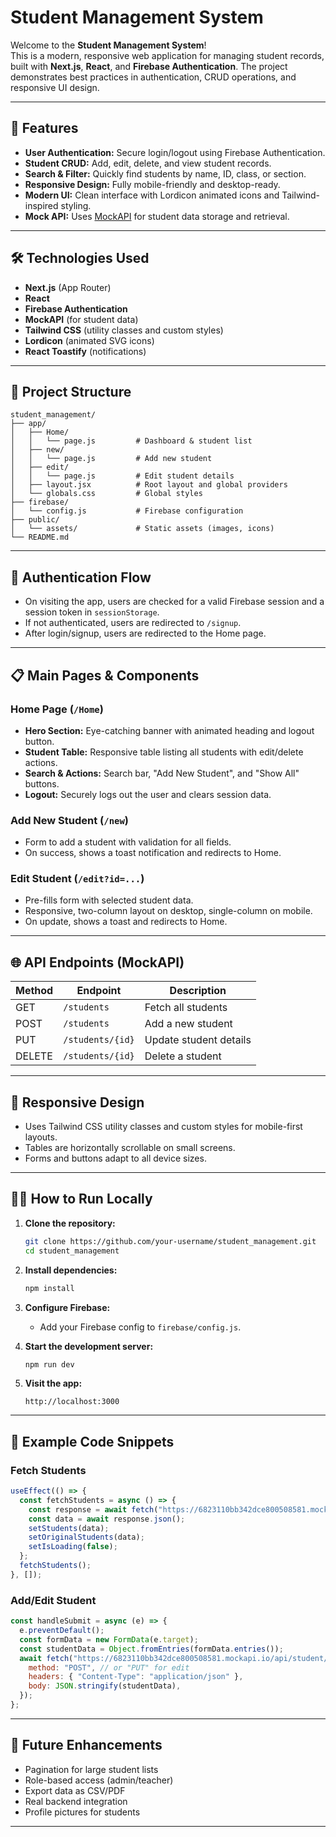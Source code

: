 # Student Management System

Welcome to the **Student Management System**!  
This is a modern, responsive web application for managing student records, built with **Next.js**, **React**, and **Firebase Authentication**. The project demonstrates best practices in authentication, CRUD operations, and responsive UI design.

---

## 🚀 Features

- **User Authentication:** Secure login/logout using Firebase Authentication.
- **Student CRUD:** Add, edit, delete, and view student records.
- **Search & Filter:** Quickly find students by name, ID, class, or section.
- **Responsive Design:** Fully mobile-friendly and desktop-ready.
- **Modern UI:** Clean interface with Lordicon animated icons and Tailwind-inspired styling.
- **Mock API:** Uses [MockAPI](https://mockapi.io/) for student data storage and retrieval.

---

## 🛠️ Technologies Used

- **Next.js** (App Router)
- **React**
- **Firebase Authentication**
- **MockAPI** (for student data)
- **Tailwind CSS** (utility classes and custom styles)
- **Lordicon** (animated SVG icons)
- **React Toastify** (notifications)

---

## 📁 Project Structure

```
student_management/
├── app/
│   ├── Home/
│   │   └── page.js         # Dashboard & student list
│   ├── new/
│   │   └── page.js         # Add new student
│   ├── edit/
│   │   └── page.js         # Edit student details
│   ├── layout.jsx          # Root layout and global providers
│   └── globals.css         # Global styles
├── firebase/
│   └── config.js           # Firebase configuration
├── public/
│   └── assets/             # Static assets (images, icons)
└── README.md
```

---

## 🔑 Authentication Flow

- On visiting the app, users are checked for a valid Firebase session and a session token in `sessionStorage`.
- If not authenticated, users are redirected to `/signup`.
- After login/signup, users are redirected to the Home page.

---

## 📋 Main Pages & Components

### Home Page (`/Home`)
- **Hero Section:** Eye-catching banner with animated heading and logout button.
- **Student Table:** Responsive table listing all students with edit/delete actions.
- **Search & Actions:** Search bar, "Add New Student", and "Show All" buttons.
- **Logout:** Securely logs out the user and clears session data.

### Add New Student (`/new`)
- Form to add a student with validation for all fields.
- On success, shows a toast notification and redirects to Home.

### Edit Student (`/edit?id=...`)
- Pre-fills form with selected student data.
- Responsive, two-column layout on desktop, single-column on mobile.
- On update, shows a toast and redirects to Home.

---

## 🌐 API Endpoints (MockAPI)

| Method | Endpoint                                         | Description              |
|--------|--------------------------------------------------|--------------------------|
| GET    | `/students`                                      | Fetch all students       |
| POST   | `/students`                                      | Add a new student        |
| PUT    | `/students/{id}`                                 | Update student details   |
| DELETE | `/students/{id}`                                 | Delete a student         |

---

## 📱 Responsive Design

- Uses Tailwind CSS utility classes and custom styles for mobile-first layouts.
- Tables are horizontally scrollable on small screens.
- Forms and buttons adapt to all device sizes.

---

## 🧑‍💻 How to Run Locally

1. **Clone the repository:**
   ```bash
   git clone https://github.com/your-username/student_management.git
   cd student_management
   ```

2. **Install dependencies:**
   ```bash
   npm install
   ```

3. **Configure Firebase:**
   - Add your Firebase config to `firebase/config.js`.

4. **Start the development server:**
   ```bash
   npm run dev
   ```

5. **Visit the app:**
   ```
   http://localhost:3000
   ```

---

## 📝 Example Code Snippets

### Fetch Students
```javascript
useEffect(() => {
  const fetchStudents = async () => {
    const response = await fetch("https://6823110bb342dce800508581.mockapi.io/api/student/students");
    const data = await response.json();
    setStudents(data);
    setOriginalStudents(data);
    setIsLoading(false);
  };
  fetchStudents();
}, []);
```

### Add/Edit Student
```javascript
const handleSubmit = async (e) => {
  e.preventDefault();
  const formData = new FormData(e.target);
  const studentData = Object.fromEntries(formData.entries());
  await fetch("https://6823110bb342dce800508581.mockapi.io/api/student/students", {
    method: "POST", // or "PUT" for edit
    headers: { "Content-Type": "application/json" },
    body: JSON.stringify(studentData),
  });
};
```

---


## 🚦 Future Enhancements

- Pagination for large student lists
- Role-based access (admin/teacher)
- Export data as CSV/PDF
- Real backend integration
- Profile pictures for students

---

